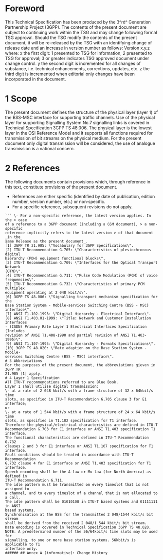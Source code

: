 # Foreword
This Technical Specification has been produced by the 3^rd^ Generation
Partnership Project (3GPP).
The contents of the present document are subject to continuing work within the
TSG and may change following formal TSG approval. Should the TSG modify the
contents of the present document, it will be re-released by the TSG with an
identifying change of release date and an increase in version number as
follows:
Version x.y.z
where:
x the first digit:
1 presented to TSG for information;
2 presented to TSG for approval;
3 or greater indicates TSG approved document under change control.
y the second digit is incremented for all changes of substance, i.e. technical
enhancements, corrections, updates, etc.
z the third digit is incremented when editorial only changes have been
incorporated in the document.
# 1 Scope
The present document defines the structure of the physical layer (layer 1) of
the BSS-MSC interface for supporting traffic channels. Use of the physical
layer for supporting Signalling System No.7 signalling links is covered in
Technical Specification 3GPP TS 48.006.
The physical layer is the lowest layer in the OSI Reference Model and it
supports all functions required for transmission of bit streams on the
physical medium.
For the present document only digital transmission will be considered, the use
of analogue transmission is a national concern.
# 2 References
The following documents contain provisions which, through reference in this
text, constitute provisions of the present document.
  * References are either specific (identified by date of publication, edition number, version number, etc.) or non‑specific.
  * For a specific reference, subsequent revisions do not apply.
```{=html}
``` \- For a non-specific reference, the latest version applies. In the > case
of a reference to a 3GPP document (including a GSM document), > a non-specific
reference implicitly refers to the latest version > of that document _in the
same Release as the present document_.
[1] 3GPP TR 21.905: \"Vocabulary for 3GPP Specifications\".
[2] ITU-T Recommendation G.705: \"Characteristics of plesiochronous digital
hierarchy (PDH) equipment functional blocks\".
[3] ITU-T Recommendation G.709: \"Interfaces for the Optical Transport Network
(OTN)\".
[4] ITU-T Recommendation G.711: \"Pulse Code Modulation (PCM) of voice
frequencies\".
[5] ITU-T Recommendation G.732: \"Characteristics of primary PCM multiplex
equipment operating at 2 048 kbit/s\".
[6] 3GPP TS 48.006: \"Signalling transport mechanism specification for the
Base Station System - Mobile-services Switching Centre (BSS - MSC)
interface\".
[7] ANSI T1.102-1993: \"Digital Hierarchy - Electrical Interface\".
[8] ANSI T1.403.01-1999: \"Title: Network and Customer Installation Interfaces
- (ISDN) Primary Rate Layer 1 Electrical Interfaces Specification (Includes
revision of ANSI T1.408-1990 and partial revision of ANSI T1.403-1995)\".
[9] ANSI T1.107-1995: \"Digital Hierarchy - Formats Specifications\".
[10] 3GPP TS 48.020: \"Rate adaption on the Base Station System - Mobile-
services Switching Centre (BSS - MSC) interface\".
# 3 Abbreviations
For the purposes of the present document, the abbreviations gieven in 3GPP TR
21.905 [1] apply.
# 4 Layer 1 Specification
All ITU-T recommendations referred to are Blue Book.
Layer 1 shall utilise digital transmission:
\- at a rate of 2 048 kbit/s with a frame structure of 32 x 64kbit/s time
slots, as specified in ITU-T Recommendation G.705 clause 3 for E1 interface;
or
\- at a rate of 1 544 kbit/s with a frame structure of 24 x 64 kbit/s time
slots, as specified in T1.102 specification for T1 interface.
Therefore the physical/electrical characteristics are defined in ITU-T
Recommendation G.703 for E1 interface or ANSI T1.403 specification T1
interface.
The functional characteristics are defined in ITU-T Recommendation G.732
clauses 2 and 3 for E1 interface or ANSI T1.107 specification for T1
interface.
Fault conditions should be treated in accordance with ITU-T Recommendation
G.732 clause 4 for E1 interface or ANSI T1.403 specification for T1 interface.
Speech encoding shall be the A-law or Mu-law (for North America) as defined in
ITU-T Recommendation G.711.
The idle pattern must be transmitted on every timeslot that is not assigned to
a channel, and to every timeslot of a channel that is not allocated to a call.
The idle pattern shall be 01010100 in ITU-T based systems and 01111111 in ANSI
based systems.
Synchronisation at the BSS for the transmitted 2 048/1544 kbit/s bit stream
shall be derived from the received 2 048/1 544 kbit/s bit stream.
Data encoding is covered in Technical Specification 3GPP TS 48.020.
NOTE: A predetermined number of the 56/64kbit/s time slots may be used for
signalling, to one or more base station systems. 56kbit/s is applicable to T1
interface only.
###### ## Annex A (informative): Change History